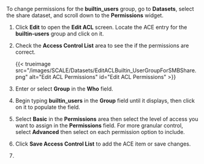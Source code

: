 &NewLine;

To change permissions for the **builtin_users** group, go to **Datasets**, select the share dataset, and scroll down to the **Permissions** widget.

1. Click **Edit** to open the **Edit ACL** screen.
   Locate the ACE entry for the **builtin-users** group and click on it.

2. Check the **Access Control List** area to see the if the permissions are correct.

   {{< trueimage src="/images/SCALE/Datasets/EditACLBuiltin_UserGroupForSMBShare.png" alt="Edit ACL Permissions" id="Edit ACL Permissions" >}}

3. Enter or select **Group** in the **Who** field.

4. Begin typing **builtin_users** in the **Group** field until it displays, then click on it to populate the field.

5. Select **Basic** in the **Permissions** area then select the level of access you want to assign in the **Permissions** field.
   For more granular control, select **Advanced** then select on each permission option to include.

6. Click **Save Access Control List** to add the ACE item or save changes.
7. 